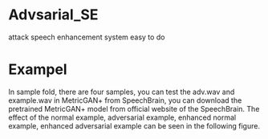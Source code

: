 # Advsarial_SE
attack speech enhancement system easy to do
# Exampel
In sample fold, there are four samples, you can test the adv.wav and example.wav in MetricGAN+ from SpeechBrain, you can download the pretrained MetricGAN+ model from official website of the SpeechBrain. The effect of the normal example, adversarial example, enhanced normal example, enhanced adversarial example can be seen in the following figure.

